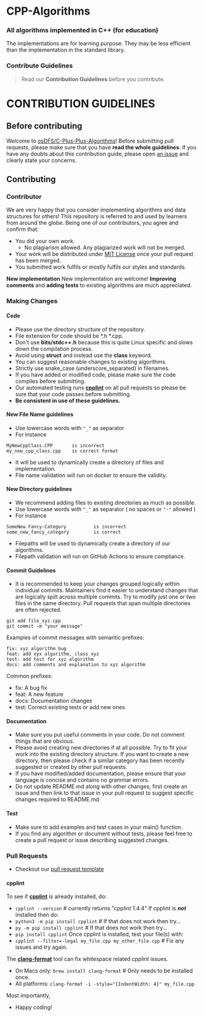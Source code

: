 # CPP-Algorithms
### All algorithms implemented in C++ (for education)
The implementations are for learning purpose. They may be less efficient than the implementation in the standard library.

### Contribute Guidelines
> Read our **Contribution Guidelines** before you contribute.

# CONTRIBUTION GUIDELINES

## Before contributing
Welcome to [osDFS/C-Plus-Plus-Algorithms](https://github.com/osDFS/C-Plus-Plus-Algorithms)! Before submitting pull requests, please make sure that you have **read the whole guidelines**. If you have any doubts about this contribution guide, please open [an issue](https://github.com/osDFS/C-Plus-Plus-Algorithms/issues/new/choose) and clearly state your concerns.

## Contributing
### Contributor
We are very happy that you consider implementing algorithms and data structures for others! This repository is referred to and used by learners from around the globe. Being one of our contributors, you agree and confirm that:
- You did your own work.
    - No plagiarism allowed.  Any plagiarized work will not be merged.
- Your work will be distributed under [MIT License](License) once your pull request has been merged.
- You submitted work fulfils or mostly fulfils our styles and standards.

**New implementation** New implementation are welcome!
**Improving comments** and **adding tests** to existing algorithms are much appreciated.

### Making Changes

#### Code
- Please use the directory structure of the repository.
- File extension for code should be *.h *.cpp.
- Don't use **bits/stdc++.h** because this is quite Linux specific and slows down the compilation process.
- Avoid using **struct** and instead use the **class** keyword.
- You can suggest reasonable changes to existing algorithms.
- Strictly use snake_case (underscore_separated) in filenames.
- If you have added or modified code, please make sure the code compiles before submitting.
- Our automated testing runs [__cpplint__](https://github.com/cpplint/cpplint) on all pull requests so please be sure that your code passes before submitting.
- **Be consistent in use of these guidelines.**

#### New File Name guidelines
- Use lowercase words with ``"_"`` as separator
- For instance 
```
MyNewCppClass.CPP       is incorrect
my_new_cpp_class.cpp    is correct format
```
- It will be used to dynamically create a directory of files and implementation.
- File name validation will run on docker to ensure the validity.

#### New Directory guidelines 
- We recommend adding files to existing directories as much as possible.
- Use lowercase words with ``"_"`` as separator ( no spaces or ```"-"``` allowed )
- For instance
```
SomeNew Fancy-Category          is incorrect
some_new_fancy_category         is correct
```
- Filepaths will be used to dynamically create a directory of our algorithms.
- Filepath validation will run on GitHub Actions to ensure compliance.

#### Commit Guidelines
- It is recommended to keep your changes grouped logically within individual commits. Maintainers find it easier to understand changes that are logically spilt across multiple commits.  Try to modify just one or two files in the same directory.  Pull requests that span multiple directories are often rejected.
```
git add file_xyz.cpp
git commit -m "your message"
```
Examples of commit messages with semantic prefixes:
```
fix: xyz algorithm bug
feat: add xyx algorithm, class xyz
test: add test for xyz algorithm
docs: add comments and explanation to xyz algorithm
```
Common prefixes:
- fix: A bug fix
- feat: A new feature
- docs: Documentation changes
- test: Correct existing tests or add new ones

#### Documentation
- Make sure you put useful comments in your code.  Do not comment things that are obvious.
- Please avoid creating new directories if at all possible. Try to fit your work into the existing directory structure. If you want to create a new directory, then please check if a similar category has been recently suggested or created by other pull requests.
- If you have modified/added documentation, please ensure that your language is concise and contains no grammar errors.
- Do not update README.md along with other changes, first create an issue and then link to that issue in your pull request to suggest specific changes required to README.md

#### Test
- Make sure to add examples and test cases in your main() function.
- If you find any algorithm or document without tests, please feel free to create a pull request or issue describing suggested changes.

### Pull Requests
- Checkout our [pull request template](https://github.com/osDFS/C-Plus-Plus-Algorithms/blob/master/.github/pull_request_template.md)

#### cpplint
To see if [__cpplint__](https://github.com/cpplint/cpplint) is already installed, do:
* `cpplint --version`  # currently returns "cpplint 1.4.4"
If cpplint is ___not___ installed then do:
* `python3 -m pip install cpplint`  # If that does not work then try...
* `py -m pip install cpplint`  # If that does not work then try...
* `pip install cpplint`
Once cpplint is installed, test your file(s) with:
* `cpplint --filter=-legal my_file.cpp my_other_file.cpp`  # Fix any issues and try again.

The [__clang-format__](https://clang.llvm.org/docs/ClangFormat.html) tool can fix whitespace related _cpplint_ issues.
* On Macs only: `brew install clang-format`  # Only needs to be installed once.
* All platforms: `clang-format -i -style="{IndentWidth: 4}" my_file.cpp`

Most importantly,
- Happy coding!

